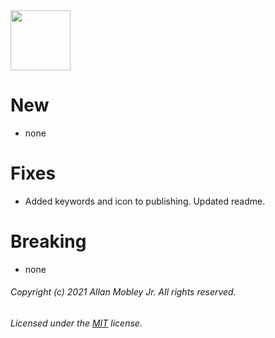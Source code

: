 <img align="center" src="https://avatars2.githubusercontent.com/u/76873423" width="96" height="96" />

# New
  * none

# Fixes
  * Added keywords and icon to publishing. Updated readme.

# Breaking
  * none

###### Copyright (c) 2021 Allan Mobley Jr. All rights reserved.
###### Licensed under the [MIT](./LICENSE) license.
